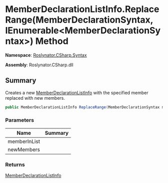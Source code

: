 # MemberDeclarationListInfo\.ReplaceRange\(MemberDeclarationSyntax, IEnumerable\<MemberDeclarationSyntax>\) Method

**Namespace**: [Roslynator.CSharp.Syntax](../../README.md)

**Assembly**: Roslynator\.CSharp\.dll

## Summary

Creates a new [MemberDeclarationListInfo](../README.md) with the specified member replaced with new members\.

```csharp
public MemberDeclarationListInfo ReplaceRange(MemberDeclarationSyntax memberInList, IEnumerable<MemberDeclarationSyntax> newMembers)
```

### Parameters

| Name | Summary |
| ---- | ------- |
| memberInList | |
| newMembers | |

### Returns

[MemberDeclarationListInfo](../README.md)


